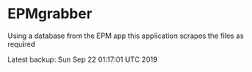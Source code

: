 # EPMgrabber
Using a database from the EPM app this application scrapes the files as required


Latest backup: Sun Sep 22 01:17:01 UTC 2019

